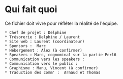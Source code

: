 # Qui fait quoi

Ce fichier doit vivre pour réfléter la réalité de l'équipe.

    * Chef de projet : Delphine
    * Trésorerie : Delphine / Laurent
    * Site web : Laurent (coordinateur)
    * Sponsors :  Marc
    * Hébergement : Alex (à confirmer)
    * Speakers : Marc, cognominal sur la partie Perl6
    * Communication vers les speakers : 
    * Communication vers le public : 
    * Graphisme : Manu, Vincent (à confirmer)
    * Traduction des comm' :  Arnaud et Thomas


